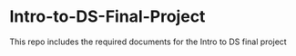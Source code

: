 # Intro-to-DS-Final-Project
This repo includes the required documents for the Intro to DS final project 
